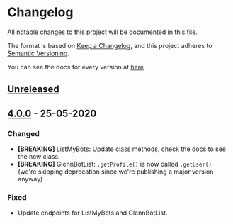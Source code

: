 # Changelog
All notable changes to this project will be documented in this file.

The format is based on [Keep a Changelog](https://keepachangelog.com/en/1.0.0/),
and this project adheres to [Semantic Versioning](https://semver.org/spec/v2.0.0.html).

You can see the docs for every version at [here](https://dbots.js.org/#/docs)

## [Unreleased]

## [4.0.0] - 25-05-2020
### Changed
- **[BREAKING]** ListMyBots: Update class methods, check the docs to see the new class.
- **[BREAKING]** GlennBotList: `.getProfile()` is now called `.getUser()` (we're skipping deprecation since we're publishing a major version anyway)

### Fixed
- Update endpoints for ListMyBots and GlennBotList.

[Unreleased]: https://github.com/dbots-pkg/dbots.js/compare/v3.0.1...HEAD
[4.0.0]: https://github.com/dbots-pkg/dbots.js/compare/v3.0.1...v4.0.0
